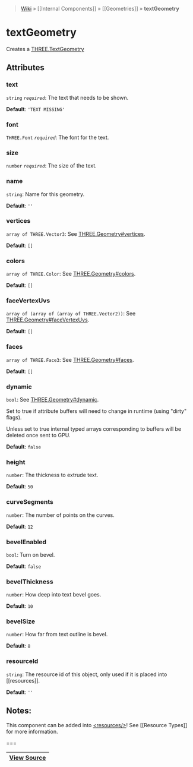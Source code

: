 > [Wiki](Home) » [[Internal Components]] » [[Geometries]] » **textGeometry**

# textGeometry

Creates a [THREE.TextGeometry](https://threejs.org/docs/#api/geometries/TextGeometry)

## Attributes

### text
``` string ``` *``` required ```*: The text that needs to be shown.

**Default**: `'TEXT MISSING'`

### font
``` THREE.Font ``` *``` required ```*: The font for the text.

### size
``` number ``` *``` required ```*: The size of the text.

### name
``` string ```: Name for this geometry.

**Default**: `''`

### vertices
``` array of THREE.Vector3 ```: See [THREE.Geometry#vertices](https://threejs.org/docs/#api/core/Geometry.vertices).

**Default**: `[]`

### colors
``` array of THREE.Color ```: See [THREE.Geometry#colors](https://threejs.org/docs/#api/core/Geometry.colors).

**Default**: `[]`

### faceVertexUvs
``` array of (array of (array of THREE.Vector2)) ```: See [THREE.Geometry#faceVertexUvs](https://threejs.org/docs/#api/core/Geometry.faceVertexUvs).

**Default**: `[]`

### faces
``` array of THREE.Face3 ```: See [THREE.Geometry#faces](https://threejs.org/docs/#api/core/Geometry.faces).

**Default**: `[]`

### dynamic
``` bool ```: See [THREE.Geometry#dynamic](https://threejs.org/docs/#api/core/Geometry.dynamic).

Set to true if attribute buffers will need to change in runtime (using "dirty" flags).

Unless set to true internal typed arrays corresponding to buffers will be deleted
once sent to GPU.

**Default**: `false`

### height
``` number ```: The thickness to extrude text.

**Default**: `50`

### curveSegments
``` number ```: The number of points on the curves.

**Default**: `12`

### bevelEnabled
``` bool ```: Turn on bevel.

**Default**: `false`

### bevelThickness
``` number ```: How deep into text bevel goes.

**Default**: `10`

### bevelSize
``` number ```: How far from text outline is bevel.

**Default**: `8`

### resourceId
``` string ```: The resource id of this object, only used if it is placed into [[resources]].

**Default**: `''`

## Notes:

This component can be added into [&lt;resources/&gt;](resources)! See [[Resource Types]] for more information.

===

|**[View Source](../blob/master/src/lib/descriptors/Geometry/TextGeometryDescriptor.js)**|
 ---|
